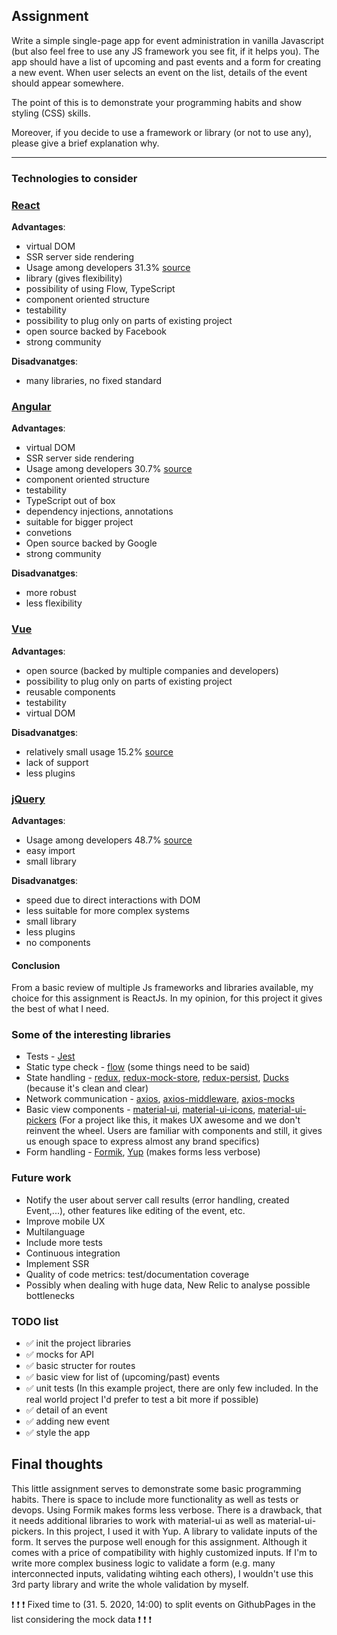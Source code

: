 ## Assignment
Write a simple single-page app for event administration in vanilla Javascript (but also feel free to use any JS framework you see fit, if it helps you).
The app should have a list of upcoming and past events and a form for creating a new event.
When user selects an event on the list, details of the event should appear somewhere.


The point of this is to demonstrate your programming habits and show styling (CSS) skills.


Moreover, if you decide to use a framework or library (or not to use any), please give a brief explanation why.

------

### Technologies to consider

### [React]
**Advantages**:
- virtual DOM
- SSR server side rendering
- Usage among developers 31.3% [source]
- library (gives flexibility)
- possibility of using Flow, TypeScript
- component oriented structure
- testability
- possibility to plug only on parts of existing project
- open source backed by Facebook
- strong community

**Disadvanatges**:
- many libraries, no fixed standard

### [Angular]
**Advantages**:
- virtual DOM
- SSR server side rendering
- Usage among developers 30.7% [source]
- component oriented structure
- testability
- TypeScript out of box
- dependency injections, annotations
- suitable for bigger project
- convetions
- Open source backed by Google
- strong community

**Disadvanatges**:
- more robust
- less flexibility

### [Vue]
**Advantages**:
- open source (backed by multiple companies and developers)
- possibility to plug only on parts of existing project
- reusable components
- testability
- virtual DOM

**Disadvanatges**:
- relatively small usage 15.2% [source]
- lack of support
- less plugins

### [jQuery]
**Advantages**:
- Usage among developers 48.7% [source]
- easy import
- small library

**Disadvanatges**:
- speed due to direct interactions with DOM
- less suitable for more complex systems
- small library
- less plugins
- no components

#### Conclusion

From a basic review of multiple Js frameworks and libraries available, my choice for this assignment is ReactJs.
In my opinion, for this project it gives the best of what I need.


### Some of the interesting libraries
- Tests - [Jest]
- Static type check - [flow] (some things need to be said)
- State handling - [redux], [redux-mock-store], [redux-persist], [Ducks] (because it's clean and clear)
- Network communication - [axios], [axios-middleware], [axios-mocks]
- Basic view components - [material-ui], [material-ui-icons], [material-ui-pickers] (For a project like this, it makes UX awesome and we don't reinvent the wheel. Users are familiar with components and still, it gives us enough space to express almost any brand specifics)
- Form handling - [Formik], [Yup] (makes forms less verbose)

### Future work
- Notify the user about server call results (error handling, created Event,...), other features like editing of the event, etc.
- Improve mobile UX
- Multilanguage
- Include more tests
- Continuous integration
- Implement SSR
- Quality of code metrics: test/documentation coverage
- Possibly when dealing with huge data, New Relic to analyse possible bottlenecks

### TODO list
- :white_check_mark: init the project libraries
- :white_check_mark: mocks for API
- :white_check_mark: basic structer for routes
- :white_check_mark: basic view for list of (upcoming/past) events
- :white_check_mark: unit tests (In this example project, there are only few included. In the real world project I'd prefer to test a bit more if possible)
- :white_check_mark: detail of an event
- :white_check_mark: adding new event
- :white_check_mark: style the app

## Final thoughts
This little assignment serves to demonstrate some basic programming habits. There is space to include more functionality as well as tests or devops. Using Formik makes forms less verbose. There is a drawback, that it needs additional libraries to work with material-ui as well as material-ui-pickers. In this project, I used it with Yup. A library to validate inputs of the form. It serves the purpose well enough for this assignment. Although it comes with a price of compatibility with highly customized inputs. If I'm to write more complex business logic to validate a form (e.g. many interconnected inputs, validating wihting each others), I wouldn't use this 3rd party library and write the whole validation by myself.


:heavy_exclamation_mark: :heavy_exclamation_mark: :heavy_exclamation_mark: Fixed time to (31. 5. 2020, 14:00) to split events on GithubPages in the list considering the mock data :heavy_exclamation_mark: :heavy_exclamation_mark: :heavy_exclamation_mark:

[source]: https://insights.stackoverflow.com/survey/2019#technology-_-web-frameworks
[React]: https://reactjs.org/
[Angular]: https://angular.io/
[Vue]: https://vuejs.org/
[jQuery]: https://jquery.com/

[Jest]: https://jestjs.io/
[flow]: https://github.com/facebook/flow
[redux]: https://github.com/reduxjs/redux
[redux-persist]: https://github.com/rt2zz/redux-persist
[axios]: https://github.com/axios/axios
[axios-middleware]: https://github.com/svrcekmichal/redux-axios-middleware
[axios-mocks]: https://github.com/ctimmerm/axios-mock-adapter
[material-ui]: https://github.com/mui-org/material-ui
[material-ui-icons]: https://github.com/mui-org/material-ui/tree/master/packages/material-ui-icons
[Ducks]: https://github.com/erikras/ducks-modular-redux
[redux-mock-store]: https://github.com/reduxjs/redux-mock-store
[Formik]: https://github.com/jaredpalmer/formik
[Yup]: https://github.com/jquense/yup
[material-ui-pickers]: https://material-ui-pickers.dev/
